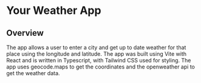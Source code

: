 # Your Weather App

## Overview

The app allows a user to enter a city and get up to date weather for that place using the longitude and latitude. The app was built using Vite with React and is written in Typescript, with Tailwind CSS used for styling.
The app uses geocode.maps to get the coordinates and the openweather api to get the weather data.
